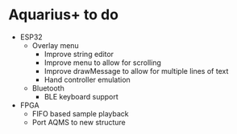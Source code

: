 # Aquarius+ to do

- ESP32
  - Overlay menu
    - Improve string editor
    - Improve menu to allow for scrolling
    - Improve drawMessage to allow for multiple lines of text
    - Hand controller emulation
  - Bluetooth
    - BLE keyboard support
- FPGA
  - FIFO based sample playback
  - Port AQMS to new structure
